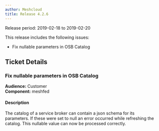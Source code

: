 ```yaml
---
author: Meshcloud
title: Release 4.2.6
---
```


Release period: 2019-02-18 to 2019-02-20

This release includes the following issues:
* Fix nullable parameters in OSB Catalog
<!--truncate-->

## Ticket Details
### Fix nullable parameters in OSB Catalog
**Audience:** Customer<br>**Component:** meshfed


#### Description
The catalog of a service broker can contain a json schema for its parameters.
If these were set to null an error occurred while refreshing the catalog.
This nullable value can now be processed correctly.

